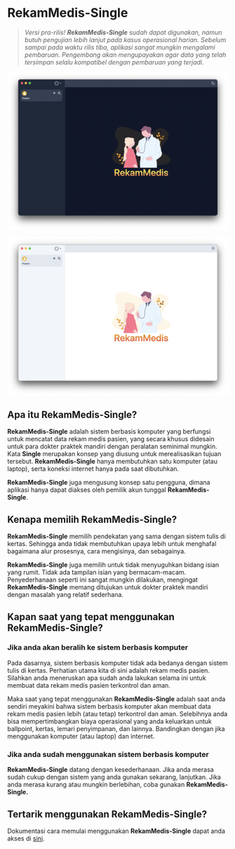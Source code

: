 # RekamMedis-Single

> _Versi pra-rilis! **RekamMedis-Single** sudah dapat digunakan, namun butuh pengujian lebih lanjut pada kasus operasional harian. Sebelum sampai pada waktu rilis tiba, aplikasi sangat mungkin mengalami pembaruan. Pengembang akan mengupayakan agar data yang telah tersimpan selalu kompatibel dengan pembaruan yang terjadi._

![dark](asset/index1.png?raw=true)

![light](asset/index2.png?raw=true)

## Apa itu RekamMedis-Single?

**RekamMedis-Single** adalah sistem berbasis komputer yang berfungsi untuk mencatat data rekam medis pasien, yang secara khusus didesain untuk para dokter praktek mandiri dengan peralatan seminimal mungkin. Kata **Single** merupakan konsep yang diusung untuk merealisasikan tujuan tersebut. **RekamMedis-Single** hanya membutuhkan satu komputer (atau laptop), serta koneksi internet hanya pada saat dibutuhkan.

**RekamMedis-Single** juga mengusung konsep satu pengguna, dimana aplikasi hanya dapat diakses oleh pemilik akun tunggal **RekamMedis-Single**.

## Kenapa memilih RekamMedis-Single?

**RekamMedis-Single** memilih pendekatan yang sama dengan sistem tulis di kertas. Sehingga anda tidak membutuhkan upaya lebih untuk menghafal bagaimana alur prosesnya, cara mengisinya, dan sebagainya.

**RekamMedis-Single** juga memilih untuk tidak menyuguhkan bidang isian yang rumit. Tidak ada tampilan isian yang bermacam-macam. Penyederhanaan seperti ini sangat mungkin dilakukan, mengingat **RekamMedis-Single** memang ditujukan untuk dokter praktek mandiri dengan masalah yang relatif sederhana.

## Kapan saat yang tepat menggunakan RekamMedis-Single?

### Jika anda akan beralih ke sistem berbasis komputer

Pada dasarnya, sistem berbasis komputer tidak ada bedanya dengan sistem tulis di kertas. Perhatian utama kita di sini adalah rekam medis pasien. Silahkan anda meneruskan apa sudah anda lakukan selama ini untuk membuat data rekam medis pasien terkontrol dan aman.

Maka saat yang tepat menggunakan **RekamMedis-Single** adalah saat anda sendiri meyakini bahwa sistem berbasis komputer akan membuat data rekam medis pasien lebih (atau tetap) terkontrol dan aman. Selebihnya anda bisa mempertimbangkan biaya operasional yang anda keluarkan untuk ballpoint, kertas, lemari penyimpanan, dan lainnya. Bandingkan dengan jika menggunakan komputer (atau laptop) dan internet.

### Jika anda sudah menggunakan sistem berbasis komputer

**RekamMedis-Single** datang dengan kesederhanaan. Jika anda merasa sudah cukup dengan sistem yang anda gunakan sekarang, lanjutkan. Jika anda merasa kurang atau mungkin berlebihan, coba gunakan **RekamMedis-Single.**

## Tertarik menggunakan RekamMedis-Single?

Dokumentasi cara memulai menggunakan **RekamMedis-Single** dapat anda akses di [sini](https://github.com/frenyaif/rm-single-release/wiki/Home).
